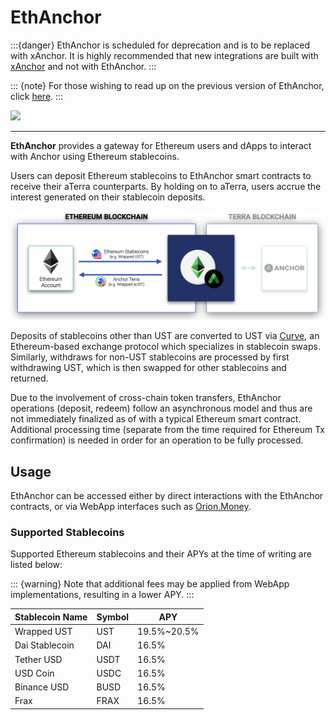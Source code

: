 # EthAnchor

:::{danger}
EthAnchor is scheduled for deprecation and is to be replaced with xAnchor. It is highly recommended that new integrations are built with [xAnchor](../protocol/xanchor.md) and not with EthAnchor.
:::

::: {note}
For those wishing to read up on the previous version of EthAnchor, click [here](../developers-ethereum/ethanchor.md).
:::

![](../assets/ethAnchor\_logo\_Black.png)

****

**EthAnchor** provides a gateway for Ethereum users and dApps to interact with Anchor using Ethereum stablecoins.

Users can deposit Ethereum stablecoins to EthAnchor smart contracts to receive their aTerra counterparts. By holding on to aTerra, users accrue the interest generated on their stablecoin deposits.

![](../assets/EthAnchor(1).png)

Deposits of stablecoins other than UST are converted to UST via [Curve](https://curve.fi), an Ethereum-based exchange protocol which specializes in stablecoin swaps. Similarly, withdraws for non-UST stablecoins are processed by first withdrawing UST, which is then swapped for other stablecoins and returned.

Due to the involvement of cross-chain token transfers, EthAnchor operations (deposit, redeem) follow an asynchronous model and thus are not immediately finalized as of with a typical Ethereum smart contract. Additional processing time (separate from the time required for Ethereum Tx confirmation) is needed in order for an operation to be fully processed.

## Usage

EthAnchor can be accessed either by direct interactions with the EthAnchor contracts, or via WebApp interfaces such as [Orion.Money](https://app.orion.money).

### Supported Stablecoins

Supported Ethereum stablecoins and their APYs at the time of writing are listed below:&#x20;

::: {warning}
Note that additional fees may be applied from WebApp implementations, resulting in a lower APY.
:::

| Stablecoin Name | Symbol | APY          |
| --------------- | ------ | ------------ |
| Wrapped UST     | UST    | 19.5%\~20.5% |
| Dai Stablecoin  | DAI    | 16.5%        |
| Tether USD      | USDT   | 16.5%        |
| USD Coin        | USDC   | 16.5%        |
| Binance USD     | BUSD   | 16.5%        |
| Frax            | FRAX   | 16.5%        |
